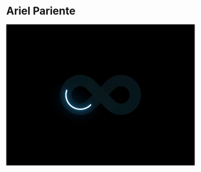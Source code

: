 # Ariel Pariente
![Légende](https://github.com/Ariel-Pariente/Ariel-Pariente/blob/main/loading-5.gif?raw=true)
